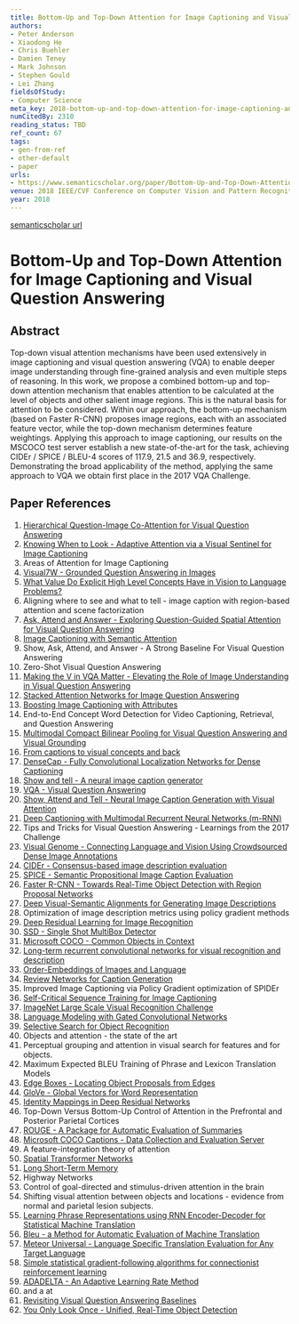 ```yaml
---
title: Bottom-Up and Top-Down Attention for Image Captioning and Visual Question Answering
authors:
- Peter Anderson
- Xiaodong He
- Chris Buehler
- Damien Teney
- Mark Johnson
- Stephen Gould
- Lei Zhang
fieldsOfStudy:
- Computer Science
meta_key: 2018-bottom-up-and-top-down-attention-for-image-captioning-and-visual-question-answering
numCitedBy: 2310
reading_status: TBD
ref_count: 67
tags:
- gen-from-ref
- other-default
- paper
urls:
- https://www.semanticscholar.org/paper/Bottom-Up-and-Top-Down-Attention-for-Image-and-Anderson-He/a82c1d1ccaa3a3d1d6ee6677de0eed2e93ddb6e8?sort=total-citations
venue: 2018 IEEE/CVF Conference on Computer Vision and Pattern Recognition
year: 2018
---
```


[semanticscholar url](https://www.semanticscholar.org/paper/Bottom-Up-and-Top-Down-Attention-for-Image-and-Anderson-He/a82c1d1ccaa3a3d1d6ee6677de0eed2e93ddb6e8?sort=total-citations)

# Bottom-Up and Top-Down Attention for Image Captioning and Visual Question Answering

## Abstract

Top-down visual attention mechanisms have been used extensively in image captioning and visual question answering (VQA) to enable deeper image understanding through fine-grained analysis and even multiple steps of reasoning. In this work, we propose a combined bottom-up and top-down attention mechanism that enables attention to be calculated at the level of objects and other salient image regions. This is the natural basis for attention to be considered. Within our approach, the bottom-up mechanism (based on Faster R-CNN) proposes image regions, each with an associated feature vector, while the top-down mechanism determines feature weightings. Applying this approach to image captioning, our results on the MSCOCO test server establish a new state-of-the-art for the task, achieving CIDEr / SPICE / BLEU-4 scores of 117.9, 21.5 and 36.9, respectively. Demonstrating the broad applicability of the method, applying the same approach to VQA we obtain first place in the 2017 VQA Challenge.

## Paper References

1. [Hierarchical Question-Image Co-Attention for Visual Question Answering](2016-hierarchical-question-image-co-attention-for-visual-question-answering)
2. [Knowing When to Look - Adaptive Attention via a Visual Sentinel for Image Captioning](2017-knowing-when-to-look-adaptive-attention-via-a-visual-sentinel-for-image-captioning)
3. Areas of Attention for Image Captioning
4. [Visual7W - Grounded Question Answering in Images](2016-visual7w-grounded-question-answering-in-images)
5. [What Value Do Explicit High Level Concepts Have in Vision to Language Problems?](2016-what-value-do-explicit-high-level-concepts-have-in-vision-to-language-problems)
6. Aligning where to see and what to tell - image caption with region-based attention and scene factorization
7. [Ask, Attend and Answer - Exploring Question-Guided Spatial Attention for Visual Question Answering](2016-ask-attend-and-answer-exploring-question-guided-spatial-attention-for-visual-question-answering)
8. [Image Captioning with Semantic Attention](2016-image-captioning-with-semantic-attention)
9. Show, Ask, Attend, and Answer - A Strong Baseline For Visual Question Answering
10. Zero-Shot Visual Question Answering
11. [Making the V in VQA Matter - Elevating the Role of Image Understanding in Visual Question Answering](2017-making-the-v-in-vqa-matter-elevating-the-role-of-image-understanding-in-visual-question-answering)
12. [Stacked Attention Networks for Image Question Answering](2016-stacked-attention-networks-for-image-question-answering)
13. [Boosting Image Captioning with Attributes](2017-boosting-image-captioning-with-attributes)
14. End-to-End Concept Word Detection for Video Captioning, Retrieval, and Question Answering
15. [Multimodal Compact Bilinear Pooling for Visual Question Answering and Visual Grounding](2016-multimodal-compact-bilinear-pooling-for-visual-question-answering-and-visual-grounding)
16. [From captions to visual concepts and back](2015-from-captions-to-visual-concepts-and-back)
17. [DenseCap - Fully Convolutional Localization Networks for Dense Captioning](2016-densecap-fully-convolutional-localization-networks-for-dense-captioning)
18. [Show and tell - A neural image caption generator](2015-show-and-tell-a-neural-image-caption-generator)
19. [VQA - Visual Question Answering](2015-vqa-visual-question-answering)
20. [Show, Attend and Tell - Neural Image Caption Generation with Visual Attention](2015-show-attend-and-tell-neural-image-caption-generation-with-visual-attention)
21. [Deep Captioning with Multimodal Recurrent Neural Networks (m-RNN)](2015-deep-captioning-with-multimodal-recurrent-neural-networks-m-rnn)
22. Tips and Tricks for Visual Question Answering - Learnings from the 2017 Challenge
23. [Visual Genome - Connecting Language and Vision Using Crowdsourced Dense Image Annotations](2016-visual-genome-connecting-language-and-vision-using-crowdsourced-dense-image-annotations)
24. [CIDEr - Consensus-based image description evaluation](2015-cider-consensus-based-image-description-evaluation)
25. [SPICE - Semantic Propositional Image Caption Evaluation](2016-spice-semantic-propositional-image-caption-evaluation)
26. [Faster R-CNN - Towards Real-Time Object Detection with Region Proposal Networks](2015-faster-r-cnn.md)
27. [Deep Visual-Semantic Alignments for Generating Image Descriptions](2017-deep-visual-semantic-alignments-for-generating-image-descriptions)
28. Optimization of image description metrics using policy gradient methods
29. [Deep Residual Learning for Image Recognition](2015-resnet.md)
30. [SSD - Single Shot MultiBox Detector](2016-ssd-net.md)
31. [Microsoft COCO - Common Objects in Context](2014-microsoft-coco-common-objects-in-context)
32. [Long-term recurrent convolutional networks for visual recognition and description](2015-long-term-recurrent-convolutional-networks-for-visual-recognition-and-description)
33. [Order-Embeddings of Images and Language](2016-order-embeddings-of-images-and-language)
34. [Review Networks for Caption Generation](2016-review-networks-for-caption-generation)
35. Improved Image Captioning via Policy Gradient optimization of SPIDEr
36. [Self-Critical Sequence Training for Image Captioning](2017-self-critical-sequence-training-for-image-captioning)
37. [ImageNet Large Scale Visual Recognition Challenge](2015-imagenet-large-scale-visual-recognition-challenge)
38. [Language Modeling with Gated Convolutional Networks](2017-language-modeling-with-gated-convolutional-networks)
39. [Selective Search for Object Recognition](2013-selective-search-for-object-recognition)
40. Objects and attention - the state of the art
41. Perceptual grouping and attention in visual search for features and for objects.
42. Maximum Expected BLEU Training of Phrase and Lexicon Translation Models
43. [Edge Boxes - Locating Object Proposals from Edges](2014-edge-boxes-locating-object-proposals-from-edges)
44. [GloVe - Global Vectors for Word Representation](2014-glove-global-vectors-for-word-representation)
45. [Identity Mappings in Deep Residual Networks](2016-identity-mappings-in-deep-residual-networks)
46. Top-Down Versus Bottom-Up Control of Attention in the Prefrontal and Posterior Parietal Cortices
47. [ROUGE - A Package for Automatic Evaluation of Summaries](2004-rouge-a-package-for-automatic-evaluation-of-summaries)
48. [Microsoft COCO Captions - Data Collection and Evaluation Server](2015-microsoft-coco-captions-data-collection-and-evaluation-server)
49. A feature-integration theory of attention
50. [Spatial Transformer Networks](2015-spatial-transformer-networks)
51. [Long Short-Term Memory](1997-long-short-term-memory)
52. Highway Networks
53. Control of goal-directed and stimulus-driven attention in the brain
54. Shifting visual attention between objects and locations - evidence from normal and parietal lesion subjects.
55. [Learning Phrase Representations using RNN Encoder-Decoder for Statistical Machine Translation](2014-learning-phrase-representations-using-rnn-encoder-decoder-for-statistical-machine-translation)
56. [Bleu - a Method for Automatic Evaluation of Machine Translation](2002-bleu-a-method-for-automatic-evaluation-of-machine-translation)
57. [Meteor Universal - Language Specific Translation Evaluation for Any Target Language](2014-meteor-universal-language-specific-translation-evaluation-for-any-target-language)
58. [Simple statistical gradient-following algorithms for connectionist reinforcement learning](2004-simple-statistical-gradient-following-algorithms-for-connectionist-reinforcement-learning)
59. [ADADELTA - An Adaptive Learning Rate Method](2012-adadelta-an-adaptive-learning-rate-method)
60. and a at
61. [Revisiting Visual Question Answering Baselines](2016-revisiting-visual-question-answering-baselines)
62. [You Only Look Once - Unified, Real-Time Object Detection](2016-you-only-look-once-unified-real-time-object-detection)
